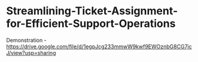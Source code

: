 # Streamlining-Ticket-Assignment-for-Efficient-Support-Operations
Demonstration - https://drive.google.com/file/d/1egpJcg233mmwW9kwf9EWOznbG8CG7jcJ/view?usp=sharing
